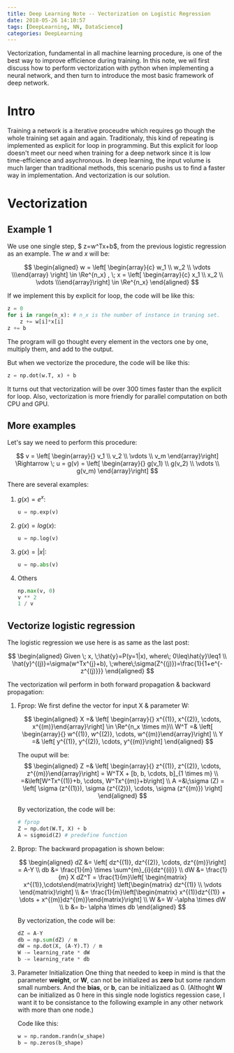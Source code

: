 ```yaml
---
title: Deep Learning Note -- Vectorization on Logistic Regression
date: 2018-05-26 14:10:57
tags: [DeepLearning, NN, DataScience]
categories: DeepLearning
---
```

Vectorization, fundamental in all machine learning procedure, is one of the best way to improve efficience during training. In this note, we wil first discuss how to perform vectorization with python when implementing a neural network, and then turn to introduce the most basic framework of deep network.
<!-- more -->

# Intro

Training a network is a iterative proceudre which requires go though the whole training set again and again. Traditionaly, this kind of repeating is implemented as explicit for loop in programming. But this explicit for loop doesn't meet our need when training for a deep network since it is low time-efficience and asychronous. In deep learning, the input volume is much larger than traditional methods, this scenario pushs us to find a faster way in implementation. And vectorization is our solution.

# Vectorization

## Example 1

We use one single step, $ z=w^Tx+b$, from the previous logistic regression as an example. The $w$ and $x$ will be:

$$
\begin{aligned}
w = \left[ \begin{array}{c} w_1 \\ w_2 \\ \vdots \\\end{array} \right] \in \Re^{n_x} , \;
x = \left[ \begin{array}{c} x_1 \\ x_2 \\ \vdots \\\end{array}\right] \in \Re^{n_x}
\end{aligned}
$$

If we implement this by explicit for loop, the code will be like this:

```python
z = 0
for i in range(n_x): # n_x is the number of instance in traning set.
    z += w[i]*x[i]
z += b
```

The program will go thought every element in the vectors one by one, multiply them, and add to the output.

But when we vectorize the procedure, the code will be like this:

```python
z = np.dot(w.T, x) + b
```

It turns out that vectorization will be over 300 times faster than the explicit for loop. Also, vectorization is more friendly for parallel computation on both CPU and GPU.

## More examples

Let's say we need to perform this procedure:

$$
v = \left[ \begin{array}{} v_1 \\ v_2 \\ \vdots \\ v_m \end{array}\right]
\Rightarrow \;
u = g(v) = \left[ \begin{array}{} g(v_1) \\ g(v_2) \\ \vdots \\ g(v_m) \end{array}\right]
$$

There are several examples:

1. $g(x)=e^x$:
    ```python
    u = np.exp(v)
    ```
2. $g(x)=log(x)$:
    ```python
    u = np.log(v)
    ```
3. $g(x)=|x|$:
    ```python
    u = np.abs(v)
    ```
4. Others
    ```python
    np.max(v, 0)
    v ** 2
    1 / v
    ```

## Vectorize logistic regression

The logistic regression we use here is as same as the last post:

$$
\begin{aligned}
Given \; x, \;\hat{y}=P(y=1|x), where\; 0\leq\hat{y}\leq1 \\
\hat{y}^{(j)}=\sigma(w^Tx^{j}+b), \;where\;\sigma(Z^{(j)})=\frac{1}{1+e^{-z^{(j)}}}
\end{aligned}
$$

The vectorization wil perform in both forward propagation & backward propagation:

1. Fprop:
    We first define the vector for input X & parameter W:

    $$
    \begin{aligned}
    X =& \left[ \begin{array}{} x^{(1)}, x^{(2)}, \cdots, x^{(m)}\end{array}\right] \in \Re^{n_x \times m}\\
    W^T =& \left[ \begin{array}{} w^{(1)}, w^{(2)}, \cdots, w^{(m)}\end{array}\right] \\
    Y =& \left[ y^{(1)}, y^{(2)}, \cdots, y^{(m)}\right]
    \end{aligned}
    $$

    The ouput will be:
    $$
    \begin{aligned}
    Z =& \left[ \begin{array}{} z^{(1)}, z^{(2)}, \cdots, z^{(m)}\end{array}\right] = W^TX + [b, b, \cdots, b]_{1 \times m} \\
    =&\left[W^Tx^{(1)}+b, \cdots, W^Tx^{(m)}+b\right] \\
    A =&\;\sigma (Z) = \left[ \sigma (z^{(1)}), \sigma (z^{(2)}), \cdots, \sigma (z^{(m)}) \right]
    \end{aligned}
    $$

    By vectorization, the code will be:
    ```python
    # fprop
    Z = np.dot(W.T, X) + b
    A = sigmoid(Z) # predefine function
    ```

2. Bprop:
    The backward propagation is shown below:

    $$
    \begin{aligned}
    dZ &= \left[ dz^{(1)}, dz^{(2)}, \cdots, dz^{(m)}\right] = A-Y \\
    db &= \frac{1}{m} \times \sum^{m}_{i}{dz^{(i)}} \\
    dW &= \frac{1}{m} X dZ^T = \frac{1}{m}\left[ \begin{matrix} x^{(1)},\cdots\end{matrix}\right] \left[\begin{matrix} dz^{(1)} \\ \vdots \end{matrix}\right] \\
        &= \frac{1}{m}\left[\begin{matrix} x^{(1)}dz^{(1)} + \dots + x^{(m)}dz^{(m)}\end{matrix}\right] \\
    W &= W -\alpha \times dW \\
    b &= b- \alpha \times db
    \end{aligned}
    $$

    By vectorization, the code will be:
    ```python
    dZ = A-Y
    db = np.sum(dZ) / m
    dW = np.dot(X, (A-Y).T) / m
    W -= learning_rate * dW
    b -= learning_rate * db
    ```
3. Parameter Initialization
    One thing that needed to keep in mind is that the parameter **weight**, or **W**, can not be initialized as **zero** but some random small numbers. And the **bias**, or **b**, can be initializaed as 0. (Althoght **W** can be initialized as 0 here in this single node logistics regession case, I want it to be consistance to the following example in any other network with more than one node.)

    Code like this:

    ```python
    w = np.random.randn(w_shape)
    b = np.zeros(b_shape)
    ```
